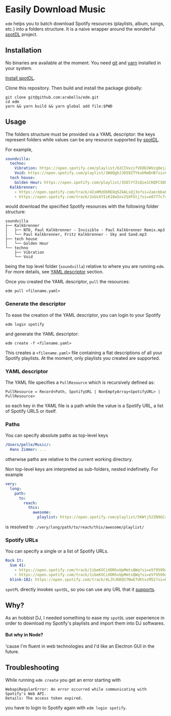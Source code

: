 # Easily Download Music

`edm` helps you to batch download Spotify resources (playlists, album, songs, etc.) into a folders structure. It is a naive wrapper around the wonderful [spotDL](https://github.com/spotDL/spotify-downloader) project.

## Installation

No binaries are available at the moment. You need [git](https://git-scm.com/) and [yarn](https://yarnpkg.com/) installed in your system.

[Install spotDL](https://github.com/spotDL/spotify-downloader#installation).

Clone this repository. Then build and install the package globally:

```shell
git clone git@github.com:arabello/edm.git
cd edm
yarn && yarn build && yarn global add file:$PWD
```

## Usage

The folders structure must be provided via a YAML descriptor: the keys represent folders while values can be any resource supported by [spotDL](https://github.com/spotDL/spotify-downloader).

For example,

```yaml
soundvilla:
  techno:
    Vibration: https://open.spotify.com/playlist/62CIVxzifVE0DJWVzqOej2?si=35e1e60d854d4ffe
    Void: https://open.spotify.com/playlist/3WdQghJJDS9ZTYkukRmDnB?si=81ba1e30d5804bfe
  tech house:
    Golden Hour: https://open.spotify.com/playlist/3S6lYfZsQie1CKQFCSDONL?si=6cc6e42c8c7b4ea4
  Kalkbrenner:
    - https://open.spotify.com/track/4IsHMzDbRE8q5Z4ALsQj3o?si=2aecbba690c14bd6
    - https://open.spotify.com/track/2xUsXYIiK18wSnv2SXFGtj?si=e0777c746315405b
```

would download the specified Spotify resources with the following folder structure:

```
soundvilla
├── Kalkbrenner
│   ├── NTO, Paul Kalkbrenner - Invisible - Paul Kalkbrenner Remix.mp3
│   └── Paul Kalkbrenner, Fritz Kalkbrenner - Sky and Sand.mp3
├── tech house
│   └── Golden Hour
└── techno
    ├── Vibration
    └── Void
```

being the top level folder (`soundvilla`) relative to where you are running `edm`.
For more details, see [YAML descriptor](#yaml-descriptor) section.

Once you created the YAML descriptor, `pull` the resources:

```
edm pull <filename.yaml>
```

### Generate the descriptor

To ease the creation of the YAML descriptor, you can login to your Spotify

```
edm login spotify
```

and generate the YAML descriptor:

```
edm create -f <filename.yaml>
```

This creates a `<filename.yaml>` file containing a flat descriptions of all your
Spotify playlists. At the moment, only playlists you created are supported.

### YAML descriptor

The YAML file specifies a `PullResource` which is recursively defined as:

```plaintext
PullResource = Record<Path, SpotifyURL | NonEmptyArray<SpotifyURL> | PullResource>
```

so each key in the YAML file is a path while the value is a Spotify URL, a list of Spotify URLS or itself.

### Paths

You can specify absolute paths as top-level keys

```yaml
/Users/pelle/Music/:
  Hans Zimmer: ...
```

otherwise paths are relative to the current working directory.

Non top-level keys are interpreted as sub-folders, nested indefinetly. For example

```yaml
very:
  long:
    path:
      to:
        reach:
          this:
            awesome:
              playlist: https://open.spotify.com/playlist/5KWtj52ZN9GCaGmU8qncrw?si=8512d53fa4084d72
```

is resolved to `./very/long/path/to/reach/this/awesome/playlist/`

### Spotify URLs

You can specify a single or a list of Spotify URLs.

```yaml
Rock It:
  Sum 41:
    - https://open.spotify.com/track/1ibeKVCiXORhvUpMmtsQWq?si=e5f9599a39424426
    - https://open.spotify.com/track/1ibeKVCiXORhvUpMmtsQWq?si=e5f9599a39424426
  blink-182: https://open.spotify.com/track/4LJhJ6DQS7NwE7UKtvcM52?si=b0ed7ce319804e13
```

`spotPL` directly invokes `spotDL`, so you can use any URL that it [supports](https://github.com/spotDL/spotify-downloader#usage).

## Why?

As an hobbist DJ, I needed something to ease my `spotDL` user experience in order to download my Spotify's playlists and import them into DJ softwares.

#### But why in Node?

'cause I'm fluent in web technologies and I'd like an Electron GUI in the future.

## Troubleshooting

While running `edm create` you get an error starting with

```
WebapiRegularError: An error occurred while communicating with Spotify's Web API.
Details: The access token expired.
```

you have to login to Spotify again with `edm login spotify`.

